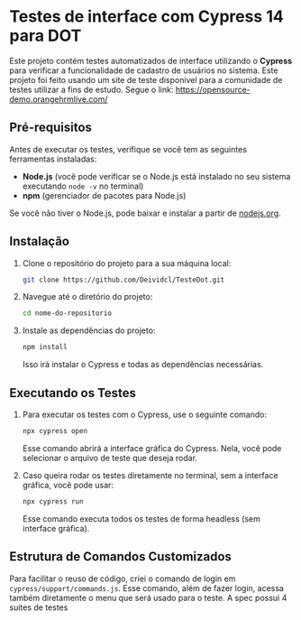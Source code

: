 # Testes de interface com Cypress 14 para DOT

Este projeto contém testes automatizados de interface utilizando o **Cypress** para verificar a funcionalidade de cadastro de usuários no sistema.
Este projeto foi feito usando um site de teste disponivel para a comunidade de testes utilizar a fins de estudo. Segue o link:
https://opensource-demo.orangehrmlive.com/

## Pré-requisitos

Antes de executar os testes, verifique se você tem as seguintes ferramentas instaladas:

- **Node.js** (você pode verificar se o Node.js está instalado no seu sistema executando `node -v` no terminal)
- **npm** (gerenciador de pacotes para Node.js)

Se você não tiver o Node.js, pode baixar e instalar a partir de [nodejs.org](https://nodejs.org/).

## Instalação

1. Clone o repositório do projeto para a sua máquina local:
    ```bash
    git clone https://github.com/Deividcl/TesteDot.git
    ```
2. Navegue até o diretório do projeto:
    ```bash
    cd nome-do-repositorio
    ```
3. Instale as dependências do projeto:
    ```bash
    npm install
    ```
    Isso irá instalar o Cypress e todas as dependências necessárias.

## Executando os Testes
1. Para executar os testes com o Cypress, use o seguinte comando:
    ```bash
    npx cypress open
    ```
    Esse comando abrirá a interface gráfica do Cypress. Nela, você pode selecionar o arquivo de teste que deseja rodar.

2. Caso queira rodar os testes diretamente no terminal, sem a interface gráfica, você pode usar:
    ```bash
    npx cypress run
    ```
    Esse comando executa todos os testes de forma headless (sem interface gráfica).

## Estrutura de Comandos Customizados
Para facilitar o reuso de código, criei o comando de login em `cypress/support/commands.js`. 
Esse comando, além de fazer login, acessa também diretamente o menu que será usado para o teste.
A spec possui 4 suites de testes
  

